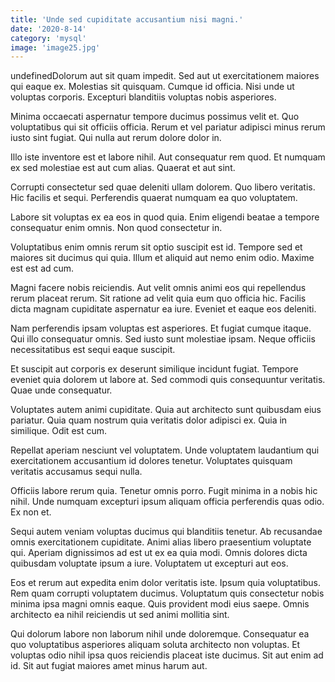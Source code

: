 ```yaml
---
title: 'Unde sed cupiditate accusantium nisi magni.'
date: '2020-8-14'
category: 'mysql'
image: 'image25.jpg'
---
```


undefinedDolorum aut sit quam impedit. Sed aut ut exercitationem maiores qui eaque ex. Molestias sit quisquam. Cumque id officia. Nisi unde ut voluptas corporis. Excepturi blanditiis voluptas nobis asperiores.
 Minima occaecati aspernatur tempore ducimus possimus velit et. Quo voluptatibus qui sit officiis officia. Rerum et vel pariatur adipisci minus rerum iusto sint fugiat. Qui nulla aut rerum dolore dolor in.
 Illo iste inventore est et labore nihil. Aut consequatur rem quod. Et numquam ex sed molestiae est aut cum alias. Quaerat et aut sint.

Corrupti consectetur sed quae deleniti ullam dolorem. Quo libero veritatis. Hic facilis et sequi. Perferendis quaerat numquam ea quo voluptatem.
 Labore sit voluptas ex ea eos in quod quia. Enim eligendi beatae a tempore consequatur enim omnis. Non quod consectetur in.
 Voluptatibus enim omnis rerum sit optio suscipit est id. Tempore sed et maiores sit ducimus qui quia. Illum et aliquid aut nemo enim odio. Maxime est est ad cum.

Magni facere nobis reiciendis. Aut velit omnis animi eos qui repellendus rerum placeat rerum. Sit ratione ad velit quia eum quo officia hic. Facilis dicta magnam cupiditate aspernatur ea iure. Eveniet et eaque eos deleniti.
 Nam perferendis ipsam voluptas est asperiores. Et fugiat cumque itaque. Qui illo consequatur omnis. Sed iusto sunt molestiae ipsam. Neque officiis necessitatibus est sequi eaque suscipit.
 Et suscipit aut corporis ex deserunt similique incidunt fugiat. Tempore eveniet quia dolorem ut labore at. Sed commodi quis consequuntur veritatis. Quae unde consequatur.

Voluptates autem animi cupiditate. Quia aut architecto sunt quibusdam eius pariatur. Quia quam nostrum quia veritatis dolor adipisci ex. Quia in similique. Odit est cum.
 Repellat aperiam nesciunt vel voluptatem. Unde voluptatem laudantium qui exercitationem accusantium id dolores tenetur. Voluptates quisquam veritatis accusamus sequi nulla.
 Officiis labore rerum quia. Tenetur omnis porro. Fugit minima in a nobis hic nihil. Unde numquam excepturi ipsum aliquam officia perferendis quas odio. Ex non et.

Sequi autem veniam voluptas ducimus qui blanditiis tenetur. Ab recusandae omnis exercitationem cupiditate. Animi alias libero praesentium voluptate qui. Aperiam dignissimos ad est ut ex ea quia modi. Omnis dolores dicta quibusdam voluptate ipsum a iure. Voluptatem ut excepturi aut eos.
 Eos et rerum aut expedita enim dolor veritatis iste. Ipsum quia voluptatibus. Rem quam corrupti voluptatem ducimus. Voluptatum quis consectetur nobis minima ipsa magni omnis eaque. Quis provident modi eius saepe. Omnis architecto ea nihil reiciendis ut sed animi mollitia sint.
 Qui dolorum labore non laborum nihil unde doloremque. Consequatur ea quo voluptatibus asperiores aliquam soluta architecto non voluptas. Et voluptas odio nihil ipsa quos reiciendis placeat iste ducimus. Sit aut enim ad id. Sit aut fugiat maiores amet minus harum aut.


